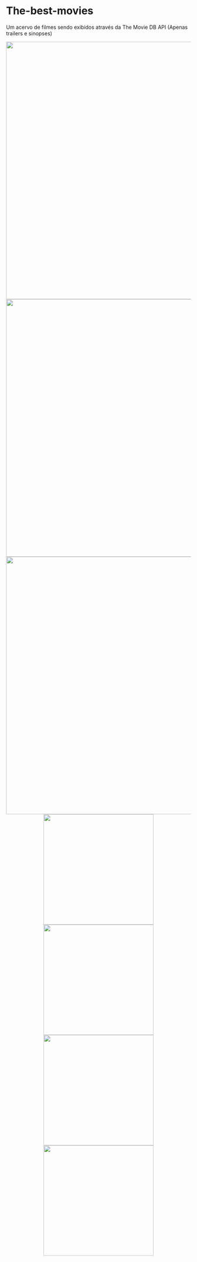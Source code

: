 # The-best-movies
Um acervo de filmes sendo exibidos através da The Movie DB API (Apenas trailers e sinopses)

<div align="center">
   <img src="https://user-images.githubusercontent.com/112294367/211223455-a3f928d9-4ab4-4fc8-aec8-7858f080a1d3.png" width="700px"/>
</div>

<div align="center">
   <img src="https://user-images.githubusercontent.com/112294367/211223458-1b62f19e-9677-4492-b741-a924217f747c.png" width="700px"/>
</div>

<div align="center">
   <img src="https://user-images.githubusercontent.com/112294367/211223460-306b0963-71c2-4b70-9cfa-a48f9239b44b.png" width="700px"/>
</div>

 <div align="center">
   <img src="https://user-images.githubusercontent.com/112294367/211387818-48f08eaf-8285-4acb-8379-668183c1c952.png" width="300px"/>
</div>

<div align="center">
   <img src="https://user-images.githubusercontent.com/112294367/211387824-4c400982-ff76-49b9-8d83-439c8e10cd23.png" width="300px"/>
</div>

<div align="center">
   <img src="https://user-images.githubusercontent.com/112294367/211387826-46371d63-b55c-47cc-9939-c5500c58e0d3.png" width="300px"/>
</div>

<div align="center">
   <img src="https://user-images.githubusercontent.com/112294367/211387829-527de779-0c83-4394-957e-42916d927987.png" width="300px"/>
</div>




